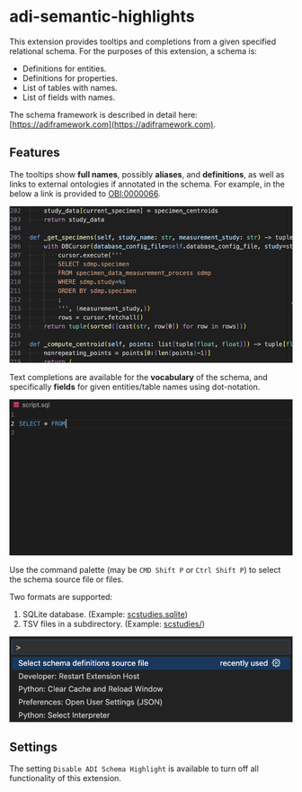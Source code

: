 # adi-semantic-highlights

This extension provides tooltips and completions from a given specified relational schema. For the purposes of this extension, a schema is:
- Definitions for entities.
- Definitions for properties.
- List of tables with names.
- List of fields with names.

The schema framework is described in detail here: [https://adiframework.com](https://adiframework.com).

## Features

The tooltips show **full names**, possibly **aliases**, and **definitions**, as well as links to external ontologies if annotated in the schema. For example, in the below a link is provided to [OBI:0000066](https://ontobee.org/ontology/OBI?iri=http://purl.obolibrary.org/obo/OBI_0000066).

![hovering](doc/hovers.gif)

Text completions are available for the **vocabulary** of the schema, and specifically **fields** for given entities/table names using dot-notation.

![completion](doc/completion.gif)

Use the command palette (may be `CMD Shift P` or `Ctrl Shift P`) to select the schema source file or files.

Two formats are supported:
1. SQLite database. (Example: [scstudies.sqlite](https://github.com/nadeemlab/adi-semantic-highlights/raw/refs/heads/main/scstudies.sqlite))
2. TSV files in a subdirectory. (Example: [scstudies/](https://github.com/nadeemlab/adi-semantic-highlights/tree/main/scstudies))

![selectschema](doc/select_schema.gif)

## Settings

The setting `Disable ADI Schema Highlight` is available to turn off all functionality of this extension.

